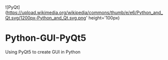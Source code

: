 ![PyQt](https://upload.wikimedia.org/wikipedia/commons/thumb/e/e6/Python_and_Qt.svg/1200px-Python_and_Qt.svg.png' height='100px)
# Python-GUI-PyQt5
Using PyQt5 to create GUI in Python
